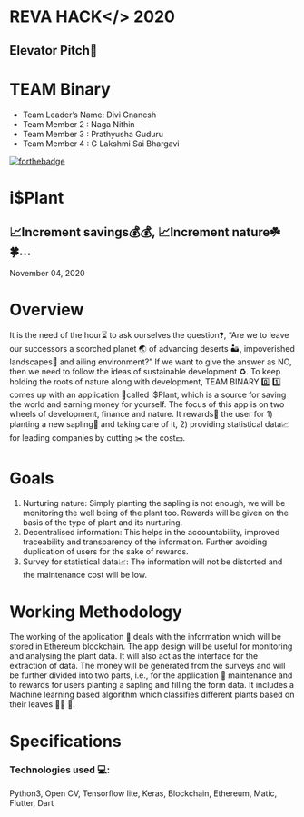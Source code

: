 
# REVA HACK</> 2020
## Elevator Pitch🎤 

# TEAM Binary
* Team Leader’s Name: Divi Gnanesh
* Team Member 2 : Naga Nithin
* Team Member 3 : Prathyusha Guduru
* Team Member 4 : G Lakshmi Sai Bhargavi


[![forthebadge](https://forthebadge.com/images/badges/made-with-python.svg)](https://forthebadge.com)




# i$Plant
## 📈Increment savings💰💰, 📈Increment nature☘️ 🍀…
November 04, 2020

# Overview  
It is the need of the hour⏳ to ask ourselves the question❓, “Are we to leave our successors a scorched planet 🌏 of advancing deserts 🏜️, impoverished landscapes🌆 and ailing environment?” If we want to give the answer as NO, then we need to follow the ideas of sustainable development ♻️. To keep holding the roots of nature along with development, TEAM BINARY 0️⃣ 1️⃣  comes up with an application 📱called  i$Plant, which is a source for saving the world and earning money for yourself. The focus of this app is on two wheels of development, finance and nature. It rewards🎁 the user for 1) planting a new sapling🌿 and taking care of it, 2) providing statistical data📈 for leading companies by cutting ✂️ the cost💵.

             
# Goals 
1. Nurturing nature: Simply planting the sapling is not enough, we will be monitoring the well being of the plant too. Rewards will be given on the basis of the type of plant and its nurturing.
2. Decentralised information: This helps in the accountability, improved traceability and transparency of the information. Further avoiding duplication of users for the sake of rewards.
3. Survey for statistical data📈: The information will not be distorted and the maintenance cost will be low.

# Working Methodology 
The working of the application 📱 deals with the information which will be stored in Ethereum blockchain. The app design will be useful for  monitoring and analysing the plant data. It will also act as the interface for the extraction of data. The money will be generated from the surveys and will be further divided into two parts, i.e.,  for the application 📱 maintenance and to rewards for users planting a sapling and filling the form data. It includes a Machine learning based algorithm which classifies different plants based on their leaves 🍃🍂 🍁.
     
# Specifications 
### Technologies used 💻: 
Python3, Open CV, Tensorflow lite, Keras, Blockchain, Ethereum, Matic, Flutter, Dart
